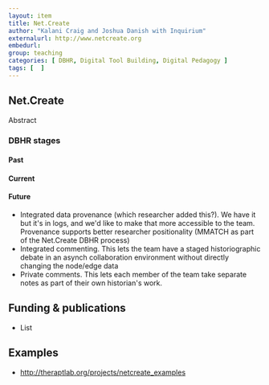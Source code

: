 ```yaml
---
layout: item
title: Net.Create
author: "Kalani Craig and Joshua Danish with Inquirium"
externalurl: http://www.netcreate.org
embedurl: 
group: teaching
categories: [ DBHR, Digital Tool Building, Digital Pedagogy ]
tags: [  ]
---
```


## Net.Create

Abstract

### DBHR stages

#### Past

#### Current

#### Future

- Integrated data provenance (which researcher added this?). We have it but it's in logs, and we'd like to make that more accessible to the team. Provenance supports better researcher positionality (MMATCH as part of the Net.Create DBHR process)
- Integrated commenting. This lets the team have a staged historiographic debate in an asynch collaboration environment without directly changing the node/edge data
- Private comments. This lets each member of the team take separate notes as part of their own historian's work.

## Funding & publications

- List

## Examples 

- http://theraptlab.org/projects/netcreate_examples



